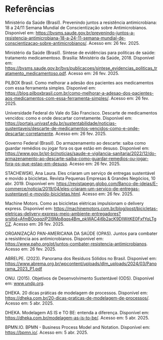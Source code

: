 # Referências

Ministério da Saúde (Brasil). Prevenindo juntos a resistência antimicrobiana: 18 a 24/11 Semana Mundial de Conscientização sobre Antimicrobianos. Disponível em: https://bvsms.saude.gov.br/prevenindo-juntos-a-resistencia-antimicrobiana-18-a-24-11-semana-mundial-de-conscientizacao-sobre-antimicrobianos/. Acesso em: 26 fev. 2025.

Ministério da Saúde (Brasil). Síntese de evidências para políticas de saúde: tratamento medicamentoso. Brasília: Ministério da Saúde, 2018. Disponível em: https://bvsms.saude.gov.br/bvs/publicacoes/sintese_evidencias_politicas_tratamento_medicamentoso.pdf. Acesso em: 26 fev. 2025.

PILBOX Brasil. Como melhorar a adesão dos pacientes aos medicamentos com essa ferramenta simples. Disponível em: https://blog.pilboxbrasil.com.br/como-melhorar-a-adesao-dos-pacientes-aos-medicamentos-com-essa-ferramenta-simples/. Acesso em: 26 fev. 2025.

Universidade Federal do Vale do São Francisco. Descarte de medicamentos vencidos: como e onde descartar corretamente. Disponível em: https://portais.univasf.edu.br/sustentabilidade/noticias-sustentaveis/descarte-de-medicamentos-vencidos-como-e-onde-descartar-corretamente. Acesso em: 26 fev. 2025.

Governo Federal (Brasil). Do armazenamento ao descarte: saiba como guardar remédios ou jogar fora os que estão em desuso. Disponível em: https://www.gov.br/pt-br/noticias/saude-e-vigilancia-sanitaria/2022/12/do-armazenamento-ao-descarte-saiba-como-guardar-remedios-ou-jogar-fora-os-que-estao-em-desuso. Acesso em: 26 fev. 2025.

STACHEWSKI, Ana Laura. Eles criaram um serviço de entregas sustentável e movido a bicicletas. Revista Pequenas Empresas & Grandes Negócios, 10 abr. 2019. Disponível em: https://revistapegn.globo.com/Banco-de-ideias/E-commerce/noticia/2019/04/eles-criaram-um-servico-de-entregas-sustentavel-e-movido-bicicletas.html. Acesso em: 26 fev. 2025.

Machine Motors. Como as bicicletas elétricas impulsionam o delivery express. Disponível em: https://machinemotors.com.br/blog/post/bicicletas-eletricas-delivery-express-meio-ambiente-entregadores?srsltid=AfmBOoqqzjP2I9Mp8qqs4Bm_pkWAC4i6b2acK9DIWitKE0FxfYqLTgCZ. Acesso em: 26 fev. 2025.

ORGANIZAÇÃO PAN-AMERICANA DA SAÚDE (OPAS). Juntos para combater a resistência aos antimicrobianos. Disponível em: https://www.paho.org/pt/juntos-combater-resistencia-antimicrobianos. Acesso em: 26 fev. 2025.

ABRELPE. (2023). Panorama dos Resíduos Sólidos no Brasil. Disponível em: https://www.abrema.org.br/wpcontent/uploads/dlm_uploads/2024/03/Panorama_2023_P1.pdf

ONU. (2015). Objetivos de Desenvolvimento Sustentável (ODS). Disponível em: www.undp.org.

DHEKA. 20 dicas práticas de modelagem de processos. Disponível em: https://dheka.com.br/20-dicas-praticas-de-modelagem-de-processos/. Acesso em: 5 abr. 2025.

DHEKA. Modelagem AS IS e TO BE: entenda a diferença. Disponível em: https://dheka.com.br/modelagem-as-is-to-be/. Acesso em: 5 abr. 2025.

BPMN.IO. BPMN - Business Process Model and Notation. Disponível em: https://bpmn.io/. Acesso em: 5 abr. 2025.

